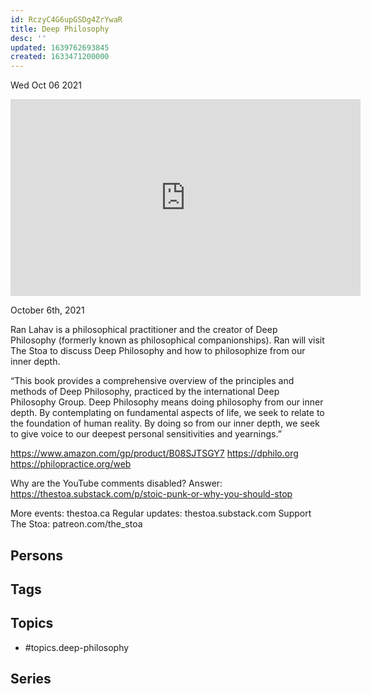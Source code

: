 ```yaml
---
id: RczyC4G6upGSDg4ZrYwaR
title: Deep Philosophy
desc: ''
updated: 1639762693845
created: 1633471200000
---
```





Wed Oct 06 2021

<iframe width="560" height="315" src="https://www.youtube.com/embed/f0V6CV6wM8I" title="Deep Philosophy w/ Ran Lahav" frameborder="0" allow="accelerometer; autoplay; clipboard-write; encrypted-media; gyroscope; picture-in-picture" allowfullscreen ></iframe>

October 6th, 2021

Ran Lahav is a philosophical practitioner and the creator of Deep Philosophy (formerly known as philosophical companionships). Ran will visit The Stoa to discuss Deep Philosophy and how to philosophize from our inner depth.

“This book provides a comprehensive overview of the principles and methods of Deep Philosophy, practiced by the international Deep Philosophy Group. Deep Philosophy means doing philosophy from our inner depth. By contemplating on fundamental aspects of life, we seek to relate to the foundation of human reality. By doing so from our inner depth, we seek to give voice to our deepest personal sensitivities and yearnings.”

https://www.amazon.com/gp/product/B08SJTSGY7
https://dphilo.org
https://philopractice.org/web

Why are the YouTube comments disabled? Answer: https://thestoa.substack.com/p/stoic-punk-or-why-you-should-stop

More events: thestoa.ca 
Regular updates: thestoa.substack.com 
Support The Stoa: patreon.com/the_stoa

## Persons



## Tags



## Topics

- #topics.deep-philosophy

## Series



